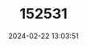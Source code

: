 ---
title: "152531"
category: "Opuntia engelmannii"
draft: false
date: 2024-02-22 13:03:51
languages:
  English: ["Cactus-apple"]
---
